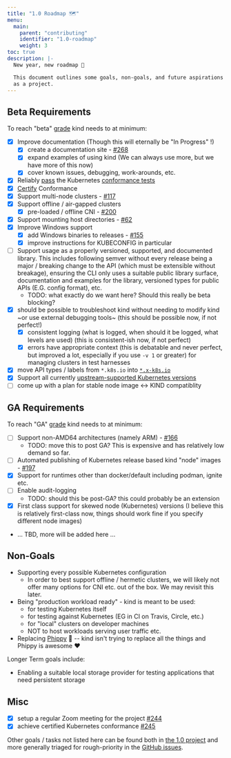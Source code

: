 ```yaml
---
title: "1.0 Roadmap 🗺"
menu:
  main:
    parent: "contributing"
    identifier: "1.0-roadmap"
    weight: 3
toc: true
description: |-
  New year, new roadmap 🎉

  This document outlines some goals, non-goals, and future aspirations for kind
  as a project.
---
```

## Beta Requirements

To reach "beta" [grade][deprecation-policy] kind needs to at minimum:

- [x] Improve documentation (Though this will eternally be "In Progress" !)
  - [X] create a documentation site - [#268]
  - [x] expand examples of using kind (We can always use more, but we have more of this now)
  - [x] cover known issues, debugging, work-arounds, etc.
- [x] Reliably [pass][kind-conformance-dashboard] the Kubernetes [conformance tests]
 - [x] [Certify][certified] Conformance
- [x] Support multi-node clusters - [#117]
- [x] Support offline / air-gapped clusters
  - [x] pre-loaded / offline CNI - [#200]
- [x] Support mounting host directories - [#62]
- [x] Improve Windows support
  - [x] add Windows binaries to releases - [#155]
  - [x] improve instructions for KUBECONFIG in particular
- [ ] Support usage as a properly versioned, supported, and documented library. This includes following semver without every release being a major / breaking change to the API (which must be extensible without breakage), ensuring the CLI only uses a suitable public library surface, documentation and examples for the library, versioned types for public APIs (E.G. config format), etc.
  - TODO: what exactly do we want here? Should this really be beta blocking?
- [x] should be possible to troubleshoot kind without needing to modify kind ~or use external debugging tools~ (this should be possible now, if not perfect!)
  - [x] consistent logging (what is logged, when should it be logged, what levels are used) (this is consistent-ish now, if not perfect)
  - [x] errors have appropriate context (this is debatable and never perfect, but improved a lot, especially if you use `-v 1` or greater)
for managing clusters in test harnesses
- [x] move API types / labels from `*.k8s.io` into [`*.x-k8s.io`][api-review-voluntary]
- [x] Support all currently [upstream-supported Kubernetes versions][version-skew-policy]
- [ ] come up with a plan for stable node image <-> KIND compatiblity

## GA Requirements

To reach "GA" [grade][deprecation-policy] kind needs to at minimum:

- [ ] Support non-AMD64 architectures (namely ARM) - [#166]
  - TODO: move this to post GA? This is expensive and has relatively low demand so far.
- [ ] Automated publishing of Kubernetes release based kind "node" images - [#197]
- [x] Support for runtimes other than docker/default including podman, ignite etc.
- [ ] Enable audit-logging
  - TODO: should this be post-GA? this could probably be an extension
- [x] First class support for skewed node (Kubernetes) versions (I believe this is relatively first-class now, things should work fine if you specify different node images)
- ... TBD, more will be added here ...

## Non-Goals

- Supporting every possible Kubernetes configuration
  - In order to best support offline / hermetic clusters, we will likely not
  offer many options for CNI etc. out of the box. We may revisit this later.
- Being "production workload ready" - kind is meant to be used:
  - for testing Kubernetes itself
  - for testing against Kubernetes (EG in CI on Travis, Circle, etc.)
  - for "local" clusters on developer machines
  - NOT to host workloads serving user traffic etc.
- Replacing [Phippy] 🦒 -- kind isn't trying to replace all the things
and Phippy is awesome ❤️

Longer Term goals include:

- Enabling a suitable local storage provider for testing applications that need
persistent storage

## Misc

- [x] setup a regular Zoom meeting for the project [#244]
- [x] achieve certified Kubernetes conformance [#245]

Other goals / tasks not listed here can be found both in [the 1.0 project] and
more generally triaged for rough-priority in the [GitHub issues].

[kind-conformance-dashboard]: https://testgrid.k8s.io/conformance-kind
[version-skew-policy]: https://kubernetes.io/docs/setup/release/version-skew-policy/
[deprecation-policy]: https://kubernetes.io/docs/reference/using-api/deprecation-policy/
[certified]: https://github.com/cncf/k8s-conformance/pull/451#issuecomment-457663982
[conformance tests]: https://github.com/cncf/k8s-conformance
[api-review-voluntary]: https://github.com/kubernetes/community/blob/master/sig-architecture/api-review-process.md#voluntary
[1.0]: https://github.com/kubernetes-sigs/kind/projects/1
[the 1.0 project]: https://github.com/kubernetes-sigs/kind/projects/1
[GitHub issues]: https://github.com/kubernetes-sigs/kind/issues
[#62]: https://github.com/kubernetes-sigs/kind/issues/62
[#117]: https://github.com/kubernetes-sigs/kind/issues/117
[#166]: https://github.com/kubernetes-sigs/kind/issues/166
[#155]: https://github.com/kubernetes-sigs/kind/issues/155
[#197]: https://github.com/kubernetes-sigs/kind/issues/197
[#200]: https://github.com/kubernetes-sigs/kind/issues/200
[#244]: https://github.com/kubernetes-sigs/kind/issues/244
[#245]: https://github.com/kubernetes-sigs/kind/issues/245
[#268]: https://github.com/kubernetes-sigs/kind/pull/268

[Phippy]: https://phippy.io/
